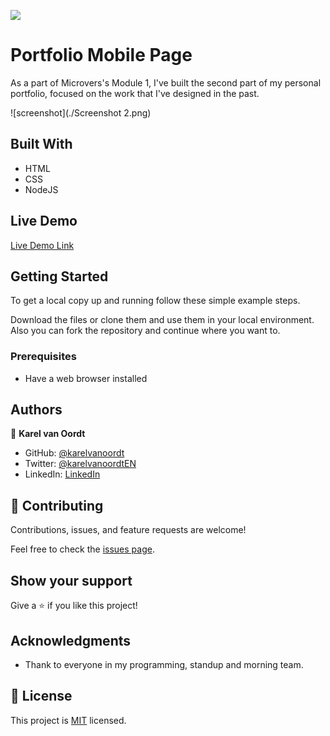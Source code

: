 ![](https://img.shields.io/badge/Microverse-blueviolet)

# Portfolio Mobile Page

As a part of Microvers's Module 1, I've built the second part of my personal portfolio, focused on the work that I've designed in the past.

![screenshot](./Screenshot 2.png)


## Built With

- HTML
- CSS
- NodeJS

## Live Demo

[Live Demo Link](https://livedemo.com)


## Getting Started

To get a local copy up and running follow these simple example steps.

Download the files or clone them and use them in your local environment. Also you can fork the repository and continue where you want to.



### Prerequisites

- Have a web browser installed

## Authors

👤 **Karel van Oordt**

- GitHub: [@karelvanoordt](https://github.com/karelvanoordt)
- Twitter: [@karelvanoordtEN](https://twitter.com/karelvanoordtEN)
- LinkedIn: [LinkedIn](https://linkedin.com/in/karelvanoordt)



## 🤝 Contributing

Contributions, issues, and feature requests are welcome!

Feel free to check the [issues page](../../issues/).

## Show your support

Give a ⭐️ if you like this project!

## Acknowledgments

- Thank to everyone in my programming, standup and morning team.


## 📝 License

This project is [MIT](./MIT.md) licensed.
